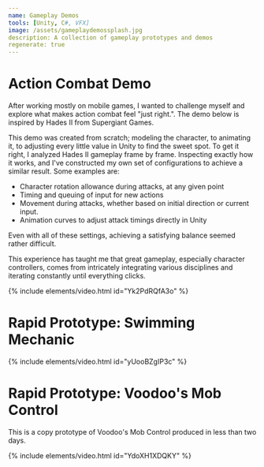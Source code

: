 ```yaml
---
name: Gameplay Demos
tools: [Unity, C#, VFX]
image: /assets/gameplaydemossplash.jpg
description: A collection of gameplay prototypes and demos
regenerate: true
---
```


# Action Combat Demo

After working mostly on mobile games, I wanted to challenge myself and explore what makes action combat feel "just right.".
The demo below is inspired by Hades II from Supergiant Games.

This demo was created from scratch; modeling the character, to animating it, 
to adjusting every little value in Unity to find the sweet spot. 
To get it right, I analyzed Hades II gameplay frame by frame. Inspecting exactly how it works, 
and I've constructed my own set of configurations to achieve a similar result. Some examples are:
- Character rotation allowance during attacks, at any given point
- Timing and queuing of input for new actions
- Movement during attacks, whether based on initial direction or current input.
- Animation curves to adjust attack timings directly in Unity

Even with all of these settings, achieving a satisfying balance seemed rather difficult. 

This experience has taught me that great gameplay, especially character controllers, comes from intricately integrating various disciplines and iterating constantly until everything clicks.

{% include elements/video.html id="Yk2PdRQfA3o" %}

# Rapid Prototype: Swimming Mechanic

{% include elements/video.html id="yUooBZgIP3c" %}

# Rapid Prototype: Voodoo's Mob Control

This is a copy prototype of Voodoo's Mob Control produced in less than two days.

{% include elements/video.html id="YdoXH1XDQKY" %}

